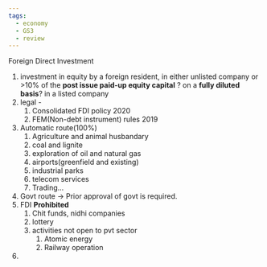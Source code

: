 ```yaml
---
tags:
  - economy
  - GS3
  - review
---
```

Foreign Direct Investment
1. investment in equity by a foreign resident, in either unlisted company or >10% of the **post issue paid-up equity capital** ? on  a **fully diluted basis**?  in a listed company
2. legal -
	1. Consolidated FDI policy 2020
	2. FEM(Non-debt instrument) rules 2019
3. Automatic route(100%)
	1. Agriculture and animal husbandary
	2. coal and lignite
	3. exploration of oil and natural gas
	4. airports(greenfield and existing)
	5. industrial parks
	6. telecom services
	7. Trading...
4. Govt route -> Prior approval of govt is required.
5. FDI **Prohibited**
	1. Chit funds, nidhi companies
	2. lottery
	3. activities not open to pvt sector
		1. Atomic energy
		2. Railway operation
6. 